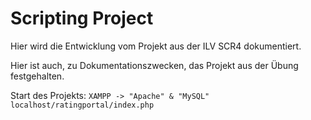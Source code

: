 # Scripting Project 

Hier wird die Entwicklung vom Projekt aus der ILV SCR4 dokumentiert.

Hier ist auch, zu Dokumentationszwecken, das Projekt aus der Übung festgehalten.

Start des Projekts:
`XAMPP -> "Apache" & "MySQL"`    
`localhost/ratingportal/index.php`
